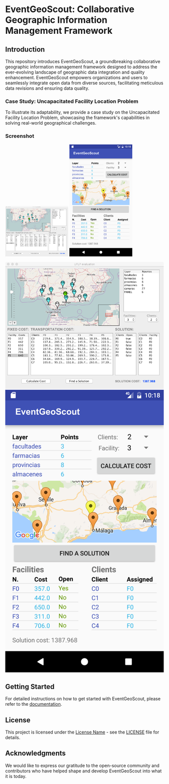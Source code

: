 # EventGeoScout: Collaborative Geographic Information Management Framework


## Introduction

This repository introduces EventGeoScout, a groundbreaking collaborative geographic information management framework designed to address the ever-evolving landscape of geographic data integration and quality enhancement. EventGeoScout empowers organizations and users to seamlessly integrate open data from diverse sources, facilitating meticulous data revisions and ensuring data quality.


### Case Study: Uncapacitated Facility Location Problem

To illustrate its adaptability, we provide a case study on the Uncapacitated Facility Location Problem, showcasing the framework's capabilities in solving real-world geographical challenges.

### Screenshot

<img src="./ScreenShot/UFLPClient.png" alt="Java" width="200" >
<img src="./ScreenShot/UFLPAndroid.png" alt="Java" width="200">

![Java](./ScreenShot/UFLPClient.png)
![Android](./ScreenShot/UFLPAndroid.png)

## Getting Started

For detailed instructions on how to get started with EventGeoScout, please refer to the [documentation](link-to-documentation).

## License

This project is licensed under the [License Name](link-to-license) - see the [LICENSE](LICENSE) file for details.

## Acknowledgments

We would like to express our gratitude to the open-source community and contributors who have helped shape and develop EventGeoScout into what it is today.


